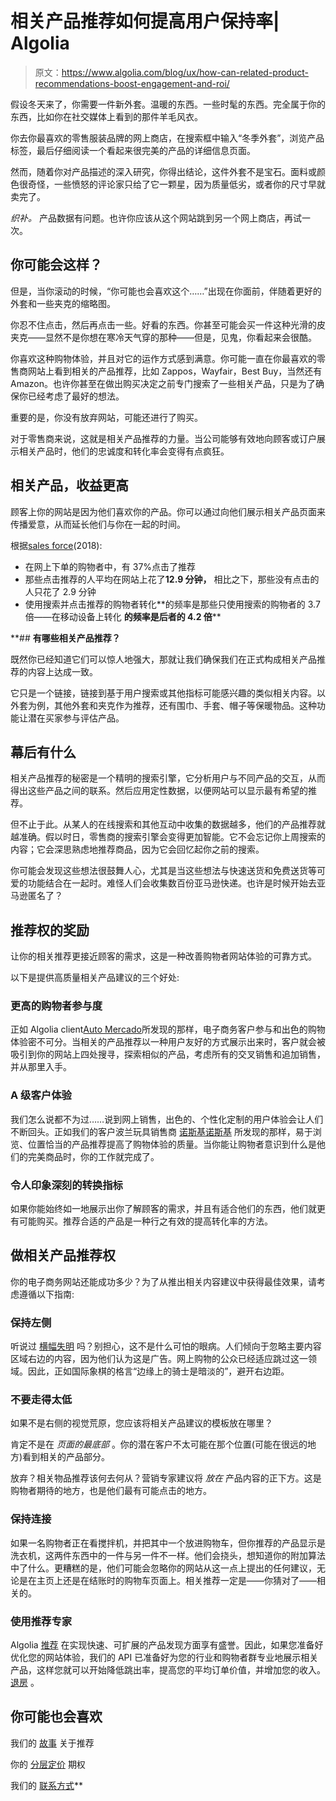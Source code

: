 # 相关产品推荐如何提高用户保持率| Algolia

> 原文：<https://www.algolia.com/blog/ux/how-can-related-product-recommendations-boost-engagement-and-roi/>

假设冬天来了，你需要一件新外套。温暖的东西。一些时髦的东西。完全属于你的东西，比如你在社交媒体上看到的那件羊毛风衣。

你去你最喜欢的零售服装品牌的网上商店，在搜索框中输入“冬季外套”，浏览产品标签，最后仔细阅读一个看起来很完美的产品的详细信息页面。

然而，随着你对产品描述的深入研究，你得出结论，这件外套不是宝石。面料或颜色很奇怪，一些愤怒的评论家只给了它一颗星，因为质量低劣，或者你的尺寸早就卖完了。

*织补。* 产品数据有问题。也许你应该从这个网站跳到另一个网上商店，再试一次。

## [](#you-might-like-this)**你可能会这样？**

但是，当你滚动的时候，“你可能也会喜欢这个……”出现在你面前，伴随着更好的外套和一些夹克的缩略图。

你忍不住点击，然后再点击一些。好看的东西。你甚至可能会买一件这种光滑的皮夹克——显然不是你想在寒冷天气穿的那种——但是，见鬼，你看起来会很酷。

你喜欢这种购物体验，并且对它的运作方式感到满意。你可能一直在你最喜欢的零售商网站上看到相关的产品推荐，比如 Zappos，Wayfair，Best Buy，当然还有 Amazon。也许你甚至在做出购买决定之前专门搜索了一些相关产品，只是为了确保你已经考虑了最好的想法。

重要的是，你没有放弃网站，可能还进行了购买。

对于零售商来说，这就是相关产品推荐的力量。当公司能够有效地向顾客或订户展示相关产品时，他们的忠诚度和转化率会变得有点疯狂。

## [](#related-products-higher-returns)**相关产品，收益更高**

顾客上你的网站是因为他们喜欢你的产品。你可以通过向他们展示相关产品页面来传播爱意，从而延长他们与你在一起的时间。

根据[sales force](https://www.salesforce.com/form/commerce/power-of-personalized-shopping/?d=cta-body-promo-94)(2018):

*   在网上下单的购物者中，有 37%点击了推荐
*   那些点击推荐的人平均在网站上花了**12.9 分钟，** 相比之下，那些没有点击的人只花了 2.9 分钟
*   使用搜索并点击推荐的购物者转化**的频率是那些只使用搜索的购物者的 3.7 倍——在移动设备上转化 **的频率是后者的 4.2 倍****

 **## [](#what-are-related-product-recommendations)**有哪些相关产品推荐？**

既然你已经知道它们可以惊人地强大，那就让我们确保我们在正式构成相关产品推荐的内容上达成一致。

它只是一个链接，链接到基于用户搜索或其他指标可能感兴趣的类似相关内容。以外套为例，其他外套和夹克作为推荐，还有围巾、手套、帽子等保暖物品。这种功能让潜在买家参与评估产品。

## [](#what%e2%80%99s-behind-the-scenes)**幕后有什么**

相关产品推荐的秘密是一个精明的搜索引擎，它分析用户与不同产品的交互，从而得出这些产品之间的联系。然后应用定性数据，以便网站可以显示最有希望的推荐。

但不止于此。从某人的在线搜索和其他互动中收集的数据越多，他们的产品推荐就越准确。假以时日，零售商的搜索引擎会变得更加智能。它不会忘记你上周搜索的内容；它会深思熟虑地推荐商品，因为它会回忆起你之前的搜索。

你可能会发现这些想法很鼓舞人心，尤其是当这些想法与快速送货和免费送货等可爱的功能结合在一起时。难怪人们会收集数百份亚马逊快递。也许是时候开始去亚马逊匿名了？

## [](#the-rewards-of-recommending-right)**推荐权的奖励**

让你的相关推荐更接近顾客的需求，这是一种改善购物者网站体验的可靠方式。

以下是提供高质量相关产品建议的三个好处:

### [](#higher-shopper-engagement-levels)**更高的购物者参与度**

正如 Algolia client[Auto Mercado](https://resources.algolia.com/customer-stories/casestudy-automercado)所发现的那样，电子商务客户参与和出色的购物体验密不可分。当相关的产品推荐以一种用户友好的方式展示出来时，客户就会被吸引到你的网站上四处搜寻，探索相似的产品，考虑所有的交叉销售和追加销售，并从那里入手。

### [](#an-a-rated-customer-experience%c2%a0)**A 级客户体验**

我们怎么说都不为过……说到网上销售，出色的、个性化定制的用户体验会让人们不断回头。正如我们的客户波兰玩具销售商 [诺斯基诺斯基](https://resources.algolia.com/site-search/casestudy-noskinoski) 所发现的那样，易于浏览、位置恰当的产品推荐提高了购物体验的质量。当你能让购物者意识到什么是他们的完美商品时，你的工作就完成了。

### [](#impressive-conversion-metrics)**令人印象深刻的转换指标**

如果你能始终如一地展示出你了解顾客的需求，并且有适合他们的东西，他们就更有可能购买。推荐合适的产品是一种行之有效的提高转化率的方法。

## [](#doing-related-product-recommendations-right)**做相关产品推荐权**

你的电子商务网站还能成功多少？为了从推出相关内容建议中获得最佳效果，请考虑遵循以下指南:

### [](#keep-left)**保持左侧**

听说过 [横幅失明](https://www.nngroup.com/articles/banner-blindness-old-and-new-findings/) 吗？别担心，这不是什么可怕的眼病。人们倾向于忽略主要内容区域右边的内容，因为他们认为这是广告。网上购物的公众已经适应跳过这一领域。因此，正如国际象棋的格言“边缘上的骑士是暗淡的”，避开右边距。

### [](#don%e2%80%99t-go-too-low)**不要走得太低**

如果不是右侧的视觉荒原，您应该将相关产品建议的模板放在哪里？

肯定不是在 *页面的最底部* 。你的潜在客户不太可能在那个位置(可能在很远的地方)看到相关的产品部分。

放弃？相关物品推荐该何去何从？营销专家建议将 *放在* 产品内容的正下方。这是购物者期待的地方，也是他们最有可能点击的地方。

### [](#stay-connected)**保持连接**

如果一名购物者正在看搅拌机，并把其中一个放进购物车，但你推荐的产品显示是洗衣机，这两件东西中的一件与另一件不一样。他们会挠头，想知道你的附加算法中了什么。更糟糕的是，他们可能会忽略你的网站从这一点上提出的任何建议，无论是在主页上还是在结账时的购物车页面上。相关推荐一定是——你猜对了——相关的。

### [](#use-a-recommended-expert)**使用推荐专家**

Algolia [推荐](https://www.algolia.com/doc/ui-libraries/recommend/introduction/what-is-recommend/) 在实现快速、可扩展的产品发现方面享有盛誉。因此，如果您准备好优化您的网站体验，我们的 API 已准备好为您的行业和购物者群专业地展示相关产品，这样您就可以开始降低跳出率，提高您的平均订单价值，并增加您的收入。 [退房](https://www.algolia.com/products/recommendations/) 。

## [](#you-might-also-like)**你可能也会喜欢**

我们的 [故事](https://www.algolia.com/blog/product/why-we-recommend-recommend-to-make-recommendations/) 关于推荐

你的 [分层定价](https://www.algolia.com/pricing/) 期权

我们的 [联系方式](https://www.algolia.com/contactus/)**